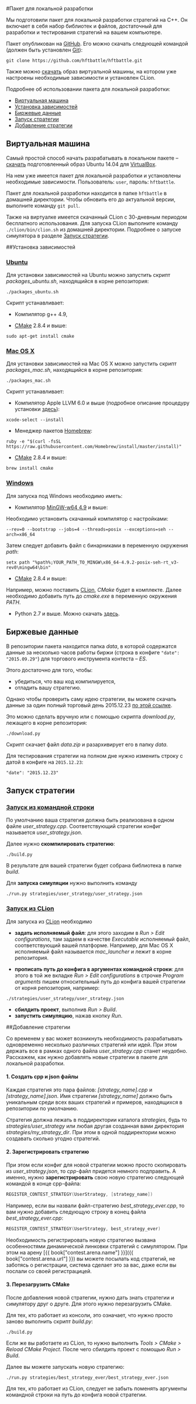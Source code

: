 #Пакет для локальной разработки

Мы подготовили пакет для локальной разработки стратегий на C++. Он включает в себя набор библиотек и файлов, достаточный для разработки и тестирования стратегий на вашем компьютере. 

Пакет опубликован на [GitHub](https://github.com/hftbattle/hftbattle). 
Его можно скачать следующей командой (должен быть установлен [Git](http://git-scm.com/download)):
```
git clone https://github.com/hftbattle/hftbattle.git
```

Также можно [скачать](https://s3.eu-central-1.amazonaws.com/hftbattle/vm-hftbattle.ova) образ виртуальной машины, на котором уже настроены необходимые зависимости и установлен CLion.

Подробнее об использовании пакета для локальной разработки:
  - [Виртуальная машина](#virtual)
  - [Установка зависимостей](#requirements)
  - [Биржевые данные](#data)
  - [Запуск стратегии](#run)
  - [Добавление стратегии](#add_strategy)

<a name="virtual"></a>
## Виртуальная машина

Самый простой способ начать разрабатывать в локальном пакете – [скачать](https://s3.eu-central-1.amazonaws.com/hftbattle/vm-hftbattle.ova) подготовленный образ Ubuntu 14.04 для [VirtualBox](https://www.virtualbox.org).

На нем уже имеетcя пакет для локальной разработки и установлены необходимые зависимости. Пользователь: `user`,  пароль: `hftbattle`.

Пакет для локальной разработки находится в папке `hftbattle` в домашней директории. Чтобы обновить его до актуальной версии, выполните команду `git pull`.

Также на виртуалке имеется скачанный CLion с 30-дневным периодом бесплатного использования. Для запуска CLion выполните команду `./clion/bin/clion.sh` из домашней директории. 
Подробнее о запуске симулятора в разделе [Запуск стратегии](http://docs.hftbattle.com/local-pack/run_strategy.html).

<a name="requirements"></a>
##Установка зависимостей
### [Ubuntu](#ubuntu)
Для установки зависимостей на Ubuntu можно запустить скрипт *packages_ubuntu.sh*, находящийся в корне репозитория:
```
./packages_ubuntu.sh
```

Скрипт устанавливает:
- Компилятор g++ 4.9,

- [CMake](https://cmake.org/) 2.8.4 и выше:
```
sudo apt-get install cmake
```

### [Mac OS X](#macosx)
Для установки зависимостей на Mac OS X можно запустить скрипт *packages_mac.sh*, находящийся в корне репозитория:
```
./packages_mac.sh
```

Скрипт устанавливает:
- Компилятор Apple LLVM 6.0 и выше (подробное описание процедуру установки [здесь](http://osxdaily.com/2014/02/12/install-command-line-tools-mac-os-x/)):
```
xcode-select --install
```
- Менеджер пакетов [Homebrew](http://brew.sh/):
```
ruby -e "$(curl -fsSL https://raw.githubusercontent.com/Homebrew/install/master/install)"
```
- [CMake](https://cmake.org/) 2.8.4 и выше:
```
brew install cmake
```

### [Windows](#windows)
Для запуска под Windows необходимо иметь:
- Компилятор [MinGW-w64 4.9](http://sourceforge.net/projects/mingw-w64/) и выше:

Необходимо установить скачанный компилятор с настройками:
```
--rev=0 --bootstrap --jobs=4 --threads=posix --exceptions=seh --arch=x86_64
```
Затем следует добавить файл с бинарниками в переменную окружения *path*:
```
setx path "%path%;YOUR_PATH_TO_MINGW\x86_64-4.9.2-posix-seh-rt_v3-rev0\mingw64\bin"
```

- [CMake](https://cmake.org/) 2.8.4 и выше:

Например, можно поставить [CLion](https://www.jetbrains.com/clion/download/), *CMake* будет в комплекте. Далее необходимо добавить путь до *cmake.exe* в переменную окружения *PATH*.

- Python 2.7 и выше. Можно скачать [здесь](https://www.python.org/downloads/).

<a name="data"></a>
## Биржевые данные
В репозитории пакета находится папка *data*, в которой содержатся данные за несколько часов работы биржи (строка в конфиге `"date": "2015.09.29"`) для торгового инструмента контеста – *ES*.

Этого достаточно для того, чтобы:
- убедиться, что ваш код компилируется,
- отладить вашу стратегию.

Однако чтобы проверить саму идею стратегии, вы можете скачать данные за один полный торговый день 2015.12.23 [по этой ссылке](https://www.dropbox.com/s/s1uxgs3vj3tgvr7/data.zip).

Это можно сделать вручную или с помощью скрипта *download.py*, лежащего в корне репозитория:
```
./download.py
```
Скрипт скачает файл *data.zip* и разархивирует его в папку *data*.

Для тестирования стратегии на полном дне нужно изменить строку с датой в конфиге на `2015.12.23`: 
```
"date": "2015.12.23"
```

<a name="run"></a>
## Запуск стратегии

### [Запуск из командной строки](#command_line)

По умолчанию ваша стратегия должна быть реализована в одном файле *user_strategy.cpp*. Соответствующий стратегии конфиг называется *user_strategy.json*.

Далее нужно **скомпилировать стратегию**:
```
./build.py
```

В результате для вашей стратегии будет собрана библиотека в папке *build*.

Для **запуска симуляции** нужно выполнить команду
```
./run.py strategies/user_strategy/user_strategy.json
```

### [Запуск из CLion](#clion)
Для запуска из [CLion](https://www.jetbrains.com/clion/download/) необходимо 
- **задать исполняемый файл**: 
для этого заходим в *Run > Edit configurations*, там задаем в качестве *Executable* исполняемый файл, соответствующий вашей платформе. Например, для Mac OS X исполняемый файл называется *mac_launcher* и лежит в корне репозитория.

- **прописать путь до конфига в аргументах командной строки**:
для этого в той же вкладке *Run > Edit configurations* в строчке *Program arguments* пишем относительный путь до конфига вашей стратегии от корня репозитория, например:
```
./strategies/user_strategy/user_strategy.json
```
- **сбилдить проект**, выполнив *Run > Build*.
- **запустить симуляцию**, нажав кнопку *Run*.

<a name="add_strategy"></a>
##Добавление стратегии

Со временем у вас может возникнуть необходимость разрабатывать одновременно несколько различных стратегий или идей. При этом держать все в рамках одного файла *user_strategy.cpp* станет неудобно. Расскажем, как нужно добавлять новые стратегии в пакете для локальной разработки.

#### 1. Создать cpp и json файлы
Каждая стратегия это пара файлов: *[strategy_name].cpp* и *[strategy_name].json*. 
Имя стратегии *[strategy_name]* должно быть уникальным среди всех ваших стратегий и примеров, находящихся в репозитории по умолчанию. 

Стратегия должна лежать в поддиректории каталога *strategies*, будь то *strategies/user_strategy* или любая другая созданная вами директория *strategies/my_strategy_dir*. При этом в одной поддиректории можно создавать сколько угодно стратегий.

#### 2. Зарегистрировать стратегию
При этом если конфиг для новой стратегии можно просто скопировать из *user_strategy.json*, то *cpp*-файл придется немного подправить. А именно, нужно **зарегистрировать** свою новую стратегию следующей командой в конце cpp-файла:
```c++
REGISTER_CONTEST_STRATEGY(UserStrategy, [strategy_name])
```

Например, если вы назвали файл-стратегию *best_strategy_ever.cpp*, то вам нужно добавить следующую строку в конец файла *best_strategy_ever.cpp*:
```c++
REGISTER_CONTEST_STRATEGY(UserStrategy, best_strategy_ever)
```

Необходимость регистрировать новую стратегию вызвана особенностями динамической линковки стратегий с симулятором. При этом на арену [{{ book["contest.arena.name"] }}]({{ book["contest.arena.url"] }}) вы можете посылать код стратегий, не заботясь о регистрации, система сделает это за вас, даже если вы послали со своей регистрацицей.

#### 3. Перезагрузить CMake
После добавления новой стратегии, нужно дать знать стратегии и симулятору друг о друге. Для этого нужно перезагрузить CMake. 

Для тех, кто работает из консоли, это означает, что нужно просто заново выполнить скрипт *build.py*:
```
./build.py
```
Если же вы работаете из CLion, то нужно выполнить *Tools > CMake > Reload CMake Project*. После чего сбилдить проект с помощью *Run > Build*.


Далее вы можете запускать новую стратегию:
```
./run.py strategies/best_strategy_ever/best_strategy_ever.json
```

Для тех, кто работает из CLion, следует не забыть поменять аргументы командной строки на путь до конфига новой стратегии.
